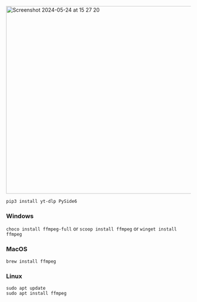 <img width="512" alt="Screenshot 2024-05-24 at 15 27 20" src="https://github.com/elyor04/video-downloader/assets/91869056/d1bfe969-be88-4c9d-95d4-f3c1d2d54f86">

```
pip3 install yt-dlp PySide6
```

### Windows
```choco install ffmpeg-full``` or ```scoop install ffmpeg``` or ```winget install ffmpeg```

### MacOS
```
brew install ffmpeg
```

### Linux
```
sudo apt update
sudo apt install ffmpeg
```

